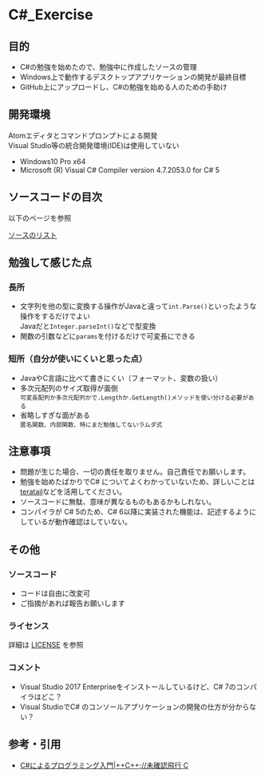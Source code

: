# C#_Exercise
## 目的
- C#の勉強を始めたので、勉強中に作成したソースの管理
- Windows上で動作するデスクトップアプリケーションの開発が最終目標
- GitHub上にアップロードし、C#の勉強を始める人のための手助け

## 開発環境
Atomエディタとコマンドプロンプトによる開発  
Visual Studio等の統合開発環境(IDE)は使用していない
- Windows10 Pro x64
- Microsoft (R) Visual C# Compiler version 4.7.2053.0 for C# 5

## ソースコードの目次
以下のページを参照  

[ソースのリスト](https://github.com/mryyomutga/CS_Exercise/blob/master/SourceList.md)

## 勉強して感じた点
### 長所
- 文字列を他の型に変換する操作がJavaと違って`int.Parse()`といったような操作をするだけでよい  
    Javaだと`Integer.parseInt()`などで型変換
- 関数の引数などに`params`を付けるだけで可変長にできる

### 短所（自分が使いにくいと思った点）
- JavaやC言語に比べて書きにくい（フォーマット、変数の扱い）
- 多次元配列のサイズ取得が面倒  
  `可変長配列か多次元配列かで.Lengthか.GetLength()メソッドを使い分ける必要がある`
- 省略しすぎな面がある  
  `匿名関数、内部関数、特にまだ勉強してないラムダ式`

## 注意事項
- 問題が生じた場合、一切の責任を取りません。自己責任でお願いします。
- 勉強を始めたばかりでC# についてよくわかっていないため、詳しいことは[teratail](https://teratail.com/)などを活用してください。
- ソースコードに無駄、意味が異なるものもあるかもしれない。
- コンパイラが C# 5のため、C# 6以降に実装された機能は、記述するようにしているが動作確認はしていない。

## その他
### ソースコード
- コードは自由に改変可
- ご指摘があれば報告お願いします  

### ライセンス
詳細は [LICENSE](https://github.com/mryyomutga/CS_Exercise/blob/master/LICENSE) を参照

### コメント
- Visual Studio 2017 Enterpriseをインストールしているけど、C# 7のコンパイラはどこ？
- Visual StudioでC# のコンソールアプリケーションの開発の仕方が分からない？

## 参考・引用
- [C#によるプログラミング入門|++C++;//未確認飛行 C](http://ufcpp.net/study/csharp/)

